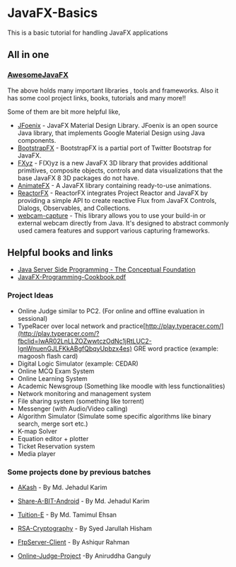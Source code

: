 # JavaFX-Basics
This is a basic tutorial for handling JavaFX applications



## All in one 

### [AwesomeJavaFX](https://github.com/mhrimaz/AwesomeJavaFX)  

The above holds many important libraries , tools and frameworks. Also it has some cool project links, books, tutorials and many more!!

Some of them are bit more helpful like, 

- [JFoenix](http://www.jfoenix.com/) - JavaFX  Material Design Library. JFoenix is an open source Java library, that  implements Google Material Design using Java components.
- [BootstrapFX](https://github.com/aalmiray/bootstrapfx/) - BootstrapFX is a partial port of Twitter Bootstrap for JavaFX.
- [FXyz](https://github.com/Birdasaur/FXyz) - F(X)yz is a new  JavaFX 3D library that provides additional primitives, composite  objects, controls and data visualizations that the base JavaFX 8 3D  packages do not have.
- [AnimateFX](https://github.com/Typhon0/AnimateFX) - A JavaFX library containing ready-to-use animations.
- [ReactorFX](https://github.com/shadskii/ReactorFX) -  ReactorFX integrates Project Reactor and JavaFX by providing a simple  API to create reactive Flux from JavaFX Controls, Dialogs, Observables,  and Collections.
- [webcam-capture](https://github.com/sarxos/webcam-capture) - This library allows you to use your build-in or external webcam directly from Java. It's designed to abstract commonly used camera features and  support various capturing frameworks.

## Helpful books and links

- [Java Server Side Programming - The Conceptual Foundation](https://github.com/TamimEhsan/JavaFX-Basics/blob/master/Assets/Java%20Server%20Side%20Programming%20-%20The%20Conceptual%20Foundation.pdf)
- [JavaFX-Programming-Cookbook.pdf](https://github.com/TamimEhsan/JavaFX-Basics/blob/master/Assets/JavaFX-Programming-Cookbook.pdf)

### Project Ideas

- Online Judge similar to PC2. (For online and offline evaluation in sessional)
- TypeRacer over local network and practice[http://play.typeracer.com/](http://play.typeracer.com/?fbclid=IwAR02LnLLZOZwwtczOdNc1jRtLUC2-lgnWnuenGJLFKkABgfQbqyUpbzx4es) GRE word practice (example: magoosh flash card) 
- Digital Logic Simulator (example: CEDAR)
-  Online MCQ Exam System
- Online Learning System
- Academic Newsgroup (Something like moodle with less functionalities)
- Network monitoring and management system 
- File sharing system (something like torrent)
- Messenger (with Audio/Video calling)
- Algorithm Simulator (Simulate some specific algorithms like binary search, merge sort etc.)
- K-map Solver
- Equation editor + plotter
- Ticket Reservation system
- Media player

### Some projects done by previous batches

- [AKash](https://github.com/MJKSabit/AKash) - By Md. Jehadul Karim

- [Share-A-BIT-Android](https://github.com/MJKSabit/Share-A-BIT-Android) - By Md. Jehadul Karim

- [Tuition-E](https://github.com/TamimEhsan/Tuition-E) - By Md. Tamimul Ehsan

- [RSA-Cryptography](https://github.com/hishamcse/RSA-Cryptography) - By Syed Jarullah Hisham

- [FtpServer-Client](https://github.com/ashiqursuperfly/FtpServer-Client) - By Ashiqur Rahman

- [Online-Judge-Project](https://github.com/ags3927/Online-Judge-Project) -By Aniruddha Ganguly


